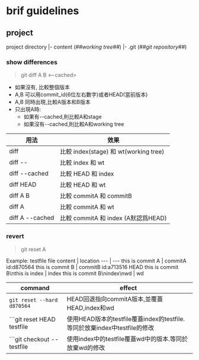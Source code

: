 # brif guidelines
## project 
project directory
  |- content (_##working tree##_)
  |- .git (_##git repository##_)

### show differences
> git diff A B <file> <--cached>
- 如果沒有<file>, 比較整個版本
- A,B 可以用commit_id(6位左右數字)或者HEAD(當前版本) 
- A,B 同時出現,比較A版本和B版本
- 只出現A時:
  - 如果有--cached,則比較A和stage
  - 如果沒有--cached,則比較A和working tree

用法 | 效果
--- | ---
diff 		| 比較 index(stage) 和 wt(working tree)
diff -- 	| 比較 index 和 wt
diff --cached 	| 比較 HEAD 和 index
diff HEAD	| 比較 HEAD 和 wt
diff A B 	| 比較 commitA 和 commitB
diff A 		| 比較 commitA 和 wt
diff A --cached	| 比較 commitA 和 index (A默認爲HEAD)

### revert
> git reset A <file>

Example: testfile
file content | location
--- | ---
this is commit A 		| commitA id:d870564
this is commit B 		| commitB id:a713516 HEAD
this is commit B\nthis is index | index
this is commit B\nindex\nwd 	| wd

command | effect
---|---
```git reset --hard d870564```		| HEAD回退指向commitA版本,並覆蓋HEAD,index和wd
```git reset HEAD testfile		| 使用HEAD版本的testfile覆蓋index的testfile.等同於放棄index中testfile的修改
```git checkout -- testfile		| 使用index中的testfile覆蓋wd中的版本.等同於放棄wd的修改
